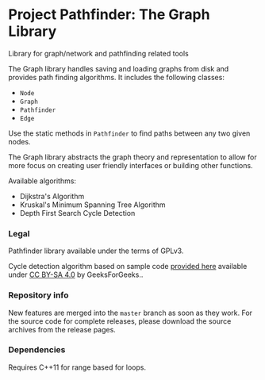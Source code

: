 # Project Pathfinder: The Graph Library
Library for graph/network and pathfinding related tools

The Graph library handles saving and loading graphs from disk and provides path finding algorithms. It includes the following classes:
- `Node`
- `Graph`
- `Pathfinder`
- `Edge`

Use the static methods in `Pathfinder` to find paths between any two given nodes.

The Graph library abstracts the graph theory and representation to allow for more focus on creating user friendly interfaces or building other functions.

Available algorithms:
- Dijkstra's Algorithm
- Kruskal's Minimum Spanning Tree Algorithm
- Depth First Search Cycle Detection

### Legal

Pathfinder library available under the terms of GPLv3.

Cycle detection algorithm based on sample code [provided here](https://www.geeksforgeeks.org/detect-cycle-undirected-graph/) available under [CC BY-SA 4.0](https://creativecommons.org/licenses/by-sa/4.0/) by GeeksForGeeks..

### Repository info

New features are merged into the `master` branch as soon as they work. For the source code for complete releases, please download the source archives from the release pages.

### Dependencies

Requires C++11 for range based for loops.
